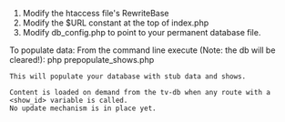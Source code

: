 1. Modify the htaccess file's RewriteBase
2. Modify the $URL constant at the top of index.php
3. Modify db_config.php to point to your permanent database file.

To populate data:
    From the command line execute (Note: the db will be cleared!):
        php prepopulate_shows.php

    This will populate your database with stub data and shows.

    Content is loaded on demand from the tv-db when any route with a <show_id> variable is called.
    No update mechanism is in place yet.